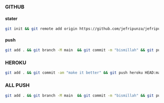 ### GITHUB
#### stater
```bash
git init && git remote add origin https://github.com/jefripunza/jefripunza-bot
```
#### push
```bash
git add . && git branch -M main  && git commit -m "bismillah" && git push -f origin main
```

### HEROKU
```bash
git add . && git commit -am "make it better" && git push heroku HEAD:master
```

### ALL PUSH
```bash
git add . && git branch -M main  && git commit -m "bismillah" && git push -u origin main && git push heroku HEAD:master
```